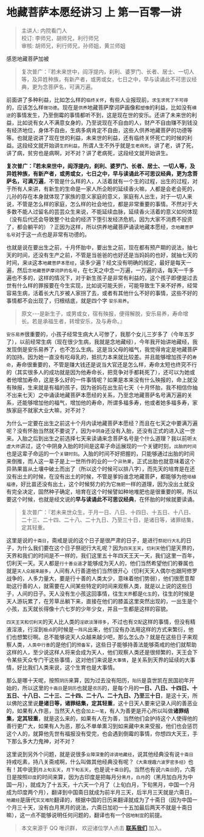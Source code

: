 # 地藏菩萨本愿经讲习 上 第一百零一讲

> 主讲人: 内院看门人 <br />
> 校订: 李师兄，胡师兄，利行师兄 <br />
> 审核: 胡师兄，利行师兄，孙师姐，黄兰师姐 <br />

感恩地藏菩萨加被

> 复次普广：『若未来世中，阎浮提内，刹利、婆罗门、长者、居士、一切人等，及异姓种族，有新产者，或男或女，七日之中，早与读诵此不可思议经典，更为念菩萨名，可满万遍。

前面讲了多种利益，比如怎么样的`临终关怀`，有些人业报现前，`求生求死了不可得`的，应该怎么样`做功德`。现在是`供养`地藏菩萨摩诃萨画像和`塑像`的利益，比如没有`横逆`的事情发生，乃至倒霉的事情都听不到，这是现在世的安乐。还讲了未来世的利益，比如说有女人不满意女身的，乃至说现在不自由的人，财产不自由赚不到钱没有经济地位，身体不自由，生病多病肯定不自由，这些人供养地藏菩萨的功德等等。也就是说讲了现在世的利益，未来世的利益，还有临终关怀死亡的时候的利益。这段经文就开始讲`生的利益`，所谓人生不外乎就是`生老病死`，讲了老，讲了死，讲了病，贫穷也是病啊，对不对？讲了老病死，这段经文就开始讲生。

**复次普广：『若未来世中，阎浮提内，刹利、婆罗门、长者、居士、一切人等，及异姓种族，有新产者，或男或女，七日之中，早与读诵此不可思议经典，更为念菩萨名，可满万遍**，不管是什么样的人，人活着就有一个生的过程，出生的过程，对于所有人来讲，有新生的生命是一家人所企盼的延续香火嘛，人都是会老会死的，儿孙的存在本身就体现了家族的意义家庭的意义，家庭有人出生，对于一切人来说，不管是怎么样的家庭，怎么样的社会地位，都是非常重要的事情。不然对于大多数不能人过留名的芸芸众生来说，不能延续血脉，延续香火活着的意义如何体现（没有后代还会导致整个社会的经济下堕引发经济危机，因为大家不消费不投资了，都会躺平的）？正因为这样，所以供养地藏菩萨诵读地藏本愿经，`念地藏菩萨名号`对于这一点也是非常有功德的。

也就是说在要出生之前，十月怀胎中，要出生之前，现在都有预产期的说法，抽七天的时间，还没有生产之前，不管是当爸爸的也好还是当妈妈的也好，就抽七天的时间，来`读`这本`地藏菩萨本愿经`，读多少遍？经文没有明确的规定，最好是每天一遍，然后`念地藏菩萨摩诃萨的名号`，在七天之中念一万遍，一万遍的话，每天一千多遍也不多的，这样的情况下，对于新生孩子是非常有利益的，这个孩子即便是过去世有什么样的罪报要在今生实现，比如说可能夭折，可能导致生下来不好养，经常容易生病，活着长大几岁被人家拐了去，或者有其他什么不好的事情，这些不好的事情都不会出现了，归根结底，就是四个字 `安乐易养`。

> 原文---是新生子，或男或女，宿有殃报，便得解脱，安乐易养，寿命增长。若是承福生者，转增安乐，及与寿命。』

`安乐易养`很重要的，小孩子经常生病大人可惨了，我那个女儿三岁多了（今年五岁了），以前经常生病（现在很少生病，我就是念地藏经），今年我开始讲地藏经，我发现倒是安乐易养了，也不怎么生病。这是当父母的福气，我觉得肯定是地藏菩萨的加持。因为她一直没有吃母乳的，抵抗力本来就比较差。并且能够增加孩子的`寿命`，寿命很重要的，不管是赚大钱还是说当大官还是怎么样，寿命太短也终究不行的（其实很多人的成功就是因为他寿命长，把竞争对手都耗死了），还可以为她或者他增加寿命，这是多么好的一件事情呢？如果是本来没有什么殃报的，命上就没有殃报，生来就是有福的孩子，因为爸妈在出生前七天（十月怀胎，我不相信你抽不出来七天）之中诵读地藏菩萨本愿经的关系，乃至念地藏菩萨名号满万遍的关系，还能够增加他的福气，增加他的寿命，所谓多福多寿，他或者她多福多寿，家族家庭不就家大业大嘛，对不对？

为什么一定要在出生之前这十个月内读地藏菩萨本愿经？而且在七天之中要满万遍呢？没有怀胎当然就不要说了，因为`中阴身`还没有入胎，还没有正式的进入这一世来。入胎之后到出生之前选择七天来读诵来念菩萨名号是个什么道理？我以前听`太虚大师`讲过，这个中阴身入胎的时间是这辈子命运展现的一个关键时刻，`出胎的时间`也是这辈子命运的一个`关键时刻`。入胎的时间不好把握的，只能够通过出胎的时间来倒推，而人这一辈子是上一世所作的业的一个`异熟果`，正式出胎也就意味着这个异熟果苗从土壤中破土而出了（所以这个时候可以排八字），而先天的培育是在还没有出土的时候，在没有出土的时候，不管是爹妈谁念地藏菩萨，都能够为他`培植福德`，好比苗还没有出土，这个时候努力的为它`施肥`一样的道理，因为没出土就没有完全决定，固然种子确定，培育在这个时候譬如种地堆肥也是很重要的啊，所以要这个时候，也就是经文说的**早与读诵此不可思议经典**，在怀胎的时候就要读诵。

> 复次普广：『若未来世众生，于月一日、八日、十四日、十五日、十八日、二十三、二十四、二十八、二十九日、乃至三十日，是诸日等，诸罪结集，定其轻重。

这里是说的`十斋日`，斋戒是说的这个日子是很严肃的日子，是进行`祭祀行大礼`的日子，为什么我们要在这个日子祭祀行大礼呢？因为`四天王天`，`忉利天`他们是天界的，天界和我们的时间是不一样的，我们这里五十年四天王天一天，我们这里一百年，忉利天一天。天人都是`行十善业道`才能够成为天人的，他们当然希望他们的眷属也就是`天人众越来越多`，人间有人行善道他们当然很开心（忉利天天人偶尔也跟阿修罗战争的，人多力量大，要是行十善的人类太少，意味着他们势弱），他们很愿意帮助这行善的人，就需要在人间某些特定的时间来观察人类，就是以上说的这些日子，人间的日子。天人没有生小孩这回事情，往生`天界`都是`化生`的，往生的时候是天人游玩累了，在芳草丛躺下来，直接在他们的膝盖这里突然出现的，一出生是个小孩，五天就长得像十六七岁的少年少女，并且一生都是这样的容貌。

`四天王天和忉利天`的天人比人类的`淫欲淡薄得多`，不过也有`交配`这样的事情，但没有精液淫液，行淫到`极点`的时候是`一阵风`出来，他们没有办法用这样的方式来繁衍，他们也想繁衍啊。总不能够说天人众越来越少吧，那么怎么办？就是在这些日子来观察人类，`人类中行善`的是他们的`预备军`，这些日子能够持善法能够斋戒的他们就帮助这样的人，至少说这样人将来会成为天人，他们观察人类还是很频繁的，天王会下令某些天众专门干这些事情，这对他们来说是`大事情`，是关系到天界的延续的大事情，好比我们人类来说，这个生育也是大事情。

那么是哪十天呢，按照`阴历`来算，因为过去没有阳历，`阳历`是袁世凯在民国初年开始的，所以这里的`十斋日`是`阴历`也就是`农历`的，是每个月的**一日、八日、十四日、十五日、十八日、二十三、二十四、二十八、二十九日、乃至三十日**，是这十天，所以佛陀这里说**是诸日等，诸罪结集，定其轻重**，这十日天人要来记录人间的善恶业的，如果有人作恶，当然天人也会`加上一笔`，有人为善更是开心所以叫做**诸罪结集，定其轻重**，就是这么来的，如果有人在为善，当然他们会护持这个人使得他的善行更广大，如果有人为恶，那么不单单熏习到如来藏中未来受报，他们也会惩罚这个人的，就算他先世有福报没有受完，也会遇到倒霉的事情，你想四大天王，手下那么多大力鬼神，对不对？

这里说到另外个问题，就是说很多`业障深重`的`诽谤地藏经`，说其他经典没有说`十斋日`持戒吃素，持八关斋戒啊，什么叫做其他经典没有呢？`《大乘理趣六波罗密多经》`也有！其中说到`月上旬五天`，`月下旬五天`，也是说`十斋日`的。当然也有说`六斋日`的，六斋日是按照`印度`的时间来算，因为古印度是把每月分`黑月`，`白月`的（黑月加白月为中国一月），就成为了十五天，十六天一个月了（上旬白月，下旬黑月，中国一个月成为印度两个月），翻译到中国斋日就成为前半月三天，后半月三天就是六斋日，`地藏经`是唐代`实叉难陀`翻译的，根据中国的日历来翻译就成为了十斋日（因为中国一个月三十天，没有白月黑月的说法，六斋日加初一十五加最后两天不就是十斋日嘛），这一点不能够说明任何问题的，翻译也有一个`因地制宜`的前提。

> 本文来源于 QQ 唯识群， 欢迎诸位学人点击 **[联系我们](https://mp.weixin.qq.com/s/lZCfWjmLjgNR165Tx4_bCQ)** 加入。
